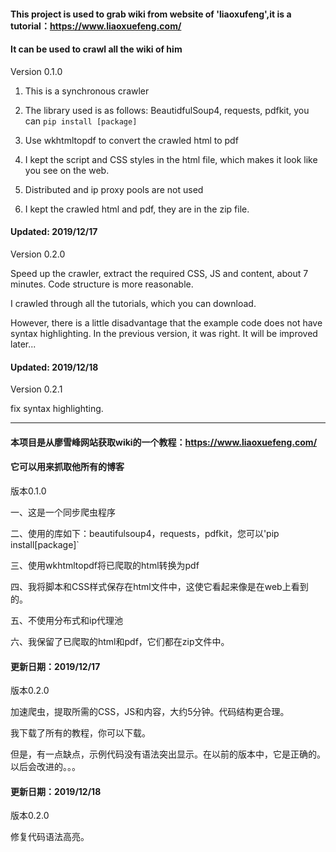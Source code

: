 #### This project is used to grab wiki from website of 'liaoxufeng',it is a tutorial：https://www.liaoxuefeng.com/

#### It can be used to crawl all the wiki of him

Version 0.1.0

1.  This is a synchronous crawler

2. The library used is as follows: BeautidfulSoup4, requests, pdfkit, you can `pip install [package]`

3. Use wkhtmltopdf to convert the crawled html to pdf

4. I kept the script and CSS styles in the html file, which makes it look like you see on the web.

3. Distributed and ip proxy pools are not used

5.  I kept the crawled html and pdf, they are in the zip file.

#### Updated: 2019/12/17

Version 0.2.0

Speed up the crawler, extract the required CSS, JS and content, about 7 minutes. Code structure is more reasonable.

I crawled through all the tutorials, which you can download.

However, there is a little disadvantage that the example code does not have syntax highlighting.  In the previous  version, it was right. It will be improved later...


#### Updated: 2019/12/18

Version  0.2.1

fix syntax highlighting.


<hr />


#### 本项目是从廖雪峰网站获取wiki的一个教程：https://www.liaoxuefeng.com/

#### 它可以用来抓取他所有的博客


版本0.1.0


一、这是一个同步爬虫程序

二、使用的库如下：beautifulsoup4，requests，pdfkit，您可以'pip install[package]`

三、使用wkhtmltopdf将已爬取的html转换为pdf

四、我将脚本和CSS样式保存在html文件中，这使它看起来像是在web上看到的。

五、不使用分布式和ip代理池


六、我保留了已爬取的html和pdf，它们都在zip文件中。

#### 更新日期：2019/12/17

版本0.2.0


加速爬虫，提取所需的CSS，JS和内容，大约5分钟。代码结构更合理。


我下载了所有的教程，你可以下载。


但是，有一点缺点，示例代码没有语法突出显示。在以前的版本中，它是正确的。以后会改进的。。。


#### 更新日期：2019/12/18

版本0.2.0

修复代码语法高亮。
